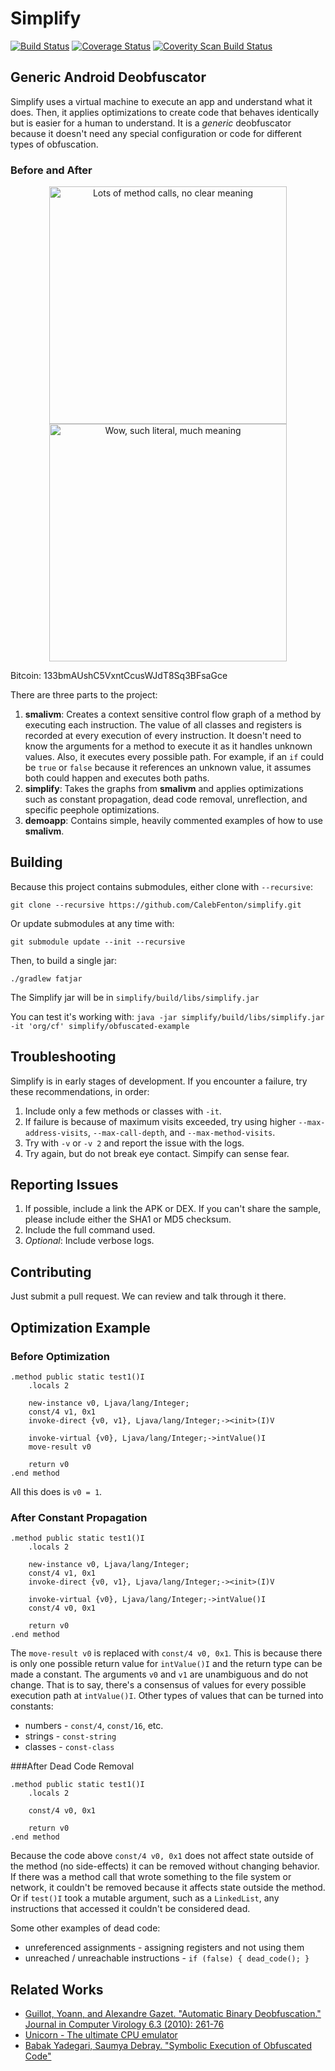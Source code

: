 Simplify
========

[![Build Status](https://travis-ci.org/CalebFenton/simplify.svg?branch=master)](https://travis-ci.org/CalebFenton/simplify) [![Coverage Status](https://img.shields.io/coveralls/CalebFenton/simplify.svg)](https://coveralls.io/r/CalebFenton/simplify) [![Coverity Scan Build Status](https://img.shields.io/coverity/scan/7022.svg)](https://scan.coverity.com/projects/calebfenton-simplify)

Generic Android Deobfuscator
----------------------------

Simplify uses a virtual machine to execute an app and understand what it does. Then, it applies optimizations to create code that behaves identically but is easier for a human to understand. It is a _generic_ deobfuscator because it doesn't need any special configuration or code for different types of obfuscation.

### Before and After

<section>
<p align="center">
<img src="https://cloud.githubusercontent.com/assets/1356658/5331911/1e790c86-7df4-11e4-91e7-aba1d2c63b98.png" alt="Lots of method calls, no clear meaning" height="380px" align="center" />
<img src="https://cloud.githubusercontent.com/assets/1356658/5331912/1ecc6d7c-7df4-11e4-9572-bc3d41303842.png" alt="Wow, such literal, much meaning" height="380px" align="center" />
</p>
</section>

Bitcoin: 133bmAUshC5VxntCcusWJdT8Sq3BFsaGce

There are three parts to the project:

1. **smalivm**: Creates a context sensitive control flow graph of a method by executing each instruction. The value of all classes and registers is recorded at every execution of every instruction. It doesn't need to know the arguments for a method to execute it as it handles unknown values. Also, it executes every possible path. For example, if an `if` could be `true` or `false` because it references an unknown value, it assumes both could happen and executes both paths.
2. **simplify**: Takes the graphs from **smalivm** and applies optimizations such as constant propagation, dead code removal, unreflection, and  specific peephole optimizations.
3. **demoapp**: Contains simple, heavily commented examples of how to use **smalivm**.


Building
--------

Because this project contains submodules, either clone with `--recursive`:

`git clone --recursive https://github.com/CalebFenton/simplify.git`

Or update submodules at any time with:

`git submodule update --init --recursive`

Then, to build a single jar:

`./gradlew fatjar`

The Simplify jar will be in `simplify/build/libs/simplify.jar`

You can test it's working with: `java -jar simplify/build/libs/simplify.jar -it 'org/cf' simplify/obfuscated-example`

Troubleshooting
---------------

Simplify is in early stages of development. If you encounter a failure, try these recommendations, in order:

1. Include only a few methods or classes with `-it`.
2. If failure is because of maximum visits exceeded, try using higher `--max-address-visits`, `--max-call-depth`, and `--max-method-visits`.
3. Try with `-v` or `-v 2` and report the issue with the logs.
4. Try again, but do not break eye contact. Simpify can sense fear.

Reporting Issues
----------------

1. If possible, include a link the APK or DEX. If you can't share the sample, please include either the SHA1 or MD5 checksum.
2. Include the full command used.
3. *Optional*: Include verbose logs.

Contributing
------------
Just submit a pull request. We can review and talk through it there.

Optimization Example
--------------------
### Before Optimization
```smali
.method public static test1()I
    .locals 2

    new-instance v0, Ljava/lang/Integer;
    const/4 v1, 0x1
    invoke-direct {v0, v1}, Ljava/lang/Integer;-><init>(I)V

    invoke-virtual {v0}, Ljava/lang/Integer;->intValue()I
    move-result v0

    return v0
.end method
```

All this does is `v0 = 1`.

### After Constant Propagation
```smali
.method public static test1()I
    .locals 2

    new-instance v0, Ljava/lang/Integer;
    const/4 v1, 0x1
    invoke-direct {v0, v1}, Ljava/lang/Integer;-><init>(I)V

    invoke-virtual {v0}, Ljava/lang/Integer;->intValue()I
    const/4 v0, 0x1

    return v0
.end method
```

The `move-result v0` is replaced with `const/4 v0, 0x1`. This is because there is only one possible return value for `intValue()I` and the return type can be made a constant. The arguments `v0` and `v1` are unambiguous and do not change. That is to say, there's a consensus of values for every possible execution path at `intValue()I`. Other types of values that can be turned into constants:

* numbers - `const/4`, `const/16`, etc.
* strings - `const-string`
* classes - `const-class`

###After Dead Code Removal
```smali
.method public static test1()I
    .locals 2

    const/4 v0, 0x1

    return v0
.end method
```

Because the code above `const/4 v0, 0x1` does not affect state outside of the method (no side-effects) it can be removed without changing behavior. If there was a method call that wrote something to the file system or network, it couldn't be removed because it affects state outside the method. Or if `test()I` took a mutable argument, such as a `LinkedList`, any instructions that accessed it couldn't be considered dead.

Some other examples of dead code:

* unreferenced assignments - assigning registers and not using them
* unreached / unreachable instructions - `if (false) { dead_code(); }`


Related Works
-------------

* [Guillot, Yoann, and Alexandre Gazet. "Automatic Binary Deobfuscation." Journal in Computer Virology 6.3 (2010): 261-76](http://metasm.cr0.org/docs/sstic09-metasm-jcv.pdf)
* [Unicorn - The ultimate CPU emulator](http://www.unicorn-engine.org/)
* [Babak Yadegari, Saumya Debray. "Symbolic Execution of Obfuscated Code"](https://www.cs.arizona.edu/people/debray/Publications/ccs2015-symbolic.pdf)
